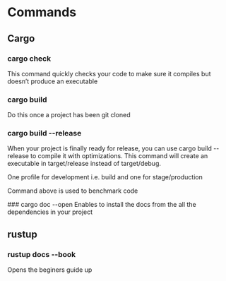# Commands

## Cargo

### cargo check 
This command quickly checks your code to make sure it compiles but doesn’t produce an executable

### cargo build
Do this once a project has been git cloned

### cargo build --release
When your project is finally ready for release, you can use cargo build --release to compile it with optimizations. This command will create an executable in target/release instead of target/debug.

One profile for development i.e. build and one for stage/production

Command above is used to benchmark code

### cargo doc --open
Enables to install the docs from the all the dependencies in your project

## rustup

### rustup docs --book
Opens the beginers guide up
